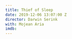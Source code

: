 ```yaml
---
title: Thief of Sleep
date: 2019-12-06 13:07:00 Z
director: Darwin Serink
with: Mojean Aria
imdb: 
---
```


